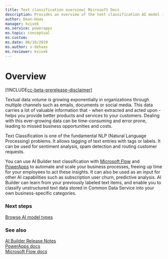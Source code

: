 ```yaml
---
title: Text classification overview| Microsoft Docs
description: Provides an overview of the text classification AI model in AI Builder
author: Dean-Haas
manager: kvivek
ms.service: powerapps
ms.topic: conceptual
ms.custom: 
ms.date: 06/10/2019
ms.author: v-dehaas
ms.reviewer: kvivek
---
```


# Overview

[!INCLUDE[cc-beta-prerelease-disclaimer](./includes/cc-beta-prerelease-disclaimer.md)]

Textual data volume is growing exponentially in organizations through multiple channels such as emails, documents or social media. This data carries a lot of valuable information that - when extracted and acted upon - helps you provide better products and services to your customers. Dealing with this ever-growing data can be time-consuming and error prone, leading to missed business opportunities and costs.

Text Classification is one of the fundamental NLP (Natural Language Processing) problems. It allows tagging of text entries with tags or labels. It can be used for sentiment analysis, spam detection and routing customer requests.

You can use AI Builder text classification with [Microsoft Flow](https://flow.microsoft.com/) and [PowerApps](https://powerapps.microsoft.com/) to automate and scale your business processes, freeing up time for your employees to act these insights. It can also be used as an input for other AI capabilities such as subscription user churn, predictive analysis. AI Builder can learn from your previously labeled text items, and enable you to classify unstructured text data stored in Common Data Service into your own business-specific categories. 



### Next steps
[Browse AI model types](browse-ai-model-types) 

### See also
[AI Builder Release Notes](/power-platform-release-notes/october19/ai-builder)<br/>
[PowerApps docs](https://docs.microsoft.com/powerapps/)<br/>
[Microsoft Flow docs](https://docs.microsoft.com/flow/getting-started)
